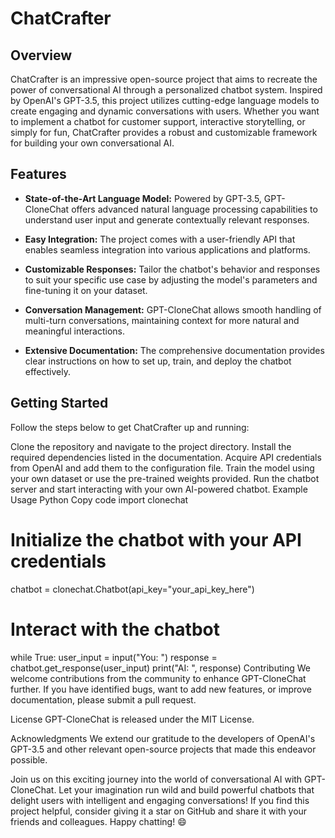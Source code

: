 # ChatCrafter

## Overview
ChatCrafter is an impressive open-source project that aims to recreate the power of conversational AI through a personalized chatbot system. Inspired by OpenAI's GPT-3.5, this project utilizes cutting-edge language models to create engaging and dynamic conversations with users. Whether you want to implement a chatbot for customer support, interactive storytelling, or simply for fun, ChatCrafter provides a robust and customizable framework for building your own conversational AI.

## Features
- **State-of-the-Art Language Model:** Powered by GPT-3.5, GPT-CloneChat offers advanced natural language processing capabilities to understand user input and generate contextually relevant responses.

- **Easy Integration:** The project comes with a user-friendly API that enables seamless integration into various applications and platforms.

- **Customizable Responses:** Tailor the chatbot's behavior and responses to suit your specific use case by adjusting the model's parameters and fine-tuning it on your dataset.

- **Conversation Management:** GPT-CloneChat allows smooth handling of multi-turn conversations, maintaining context for more natural and meaningful interactions.

- **Extensive Documentation:** The comprehensive documentation provides clear instructions on how to set up, train, and deploy the chatbot effectively.

## Getting Started
Follow the steps below to get ChatCrafter up and running:

Clone the repository and navigate to the project directory.
Install the required dependencies listed in the documentation.
Acquire API credentials from OpenAI and add them to the configuration file.
Train the model using your own dataset or use the pre-trained weights provided.
Run the chatbot server and start interacting with your own AI-powered chatbot.
Example Usage
Python
Copy code
import clonechat

# Initialize the chatbot with your API credentials
chatbot = clonechat.Chatbot(api_key="your_api_key_here")

# Interact with the chatbot
while True:
    user_input = input("You: ")
    response = chatbot.get_response(user_input)
    print("AI: ", response)
Contributing
We welcome contributions from the community to enhance GPT-CloneChat further. If you have identified bugs, want to add new features, or improve documentation, please submit a pull request.

License
GPT-CloneChat is released under the MIT License.

Acknowledgments
We extend our gratitude to the developers of OpenAI's GPT-3.5 and other relevant open-source projects that made this endeavor possible.

Join us on this exciting journey into the world of conversational AI with GPT-CloneChat. Let your imagination run wild and build powerful chatbots that delight users with intelligent and engaging conversations! If you find this project helpful, consider giving it a star on GitHub and share it with your friends and colleagues. Happy chatting! 😄
